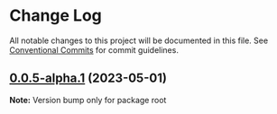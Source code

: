 # Change Log

All notable changes to this project will be documented in this file.
See [Conventional Commits](https://conventionalcommits.org) for commit guidelines.

## [0.0.5-alpha.1](https://github.com/shubhamp-sf/lerna-release-flow-with-gh-action/compare/v0.0.5-alpha.0...v0.0.5-alpha.1) (2023-05-01)

**Note:** Version bump only for package root
